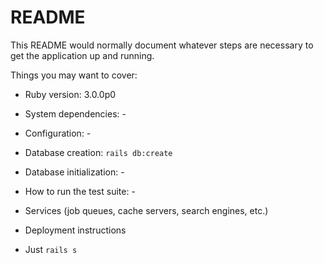 # README

This README would normally document whatever steps are necessary to get the
application up and running.

Things you may want to cover:

* Ruby version: 3.0.0p0

* System dependencies: -

* Configuration: -

* Database creation: ``` rails db:create ```

* Database initialization: -

* How to run the test suite: -

* Services (job queues, cache servers, search engines, etc.)

* Deployment instructions

* Just ``` rails s ```

